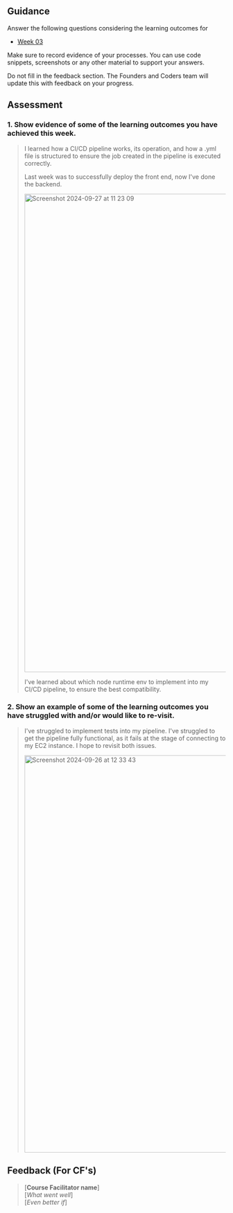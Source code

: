 ## Guidance
Answer the following questions considering the learning outcomes for
- [Week 03](https://learn.foundersandcoders.com/course/syllabus/developer/week03-project03-server/learning-outcomes/)

Make sure to record evidence of your processes. You can use code snippets, screenshots or any other material to support your answers.

Do not fill in the feedback section. The Founders and Coders team will update this with feedback on your progress.

## Assessment
 ### 1. Show evidence of some of the learning outcomes you have achieved this week.
> I learned how a CI/CD pipeline works, its operation, and how a .yml file is structured to ensure the job created in the pipeline is executed correctly.
>
> Last week was to successfully deploy the front end, now I've done the backend. 
>
> <img width="1104" alt="Screenshot 2024-09-27 at 11 23 09" src="https://github.com/user-attachments/assets/0902dd09-3278-4941-bd86-aefa91464fd7">
>
> I've learned about which node runtime env to implement into my CI/CD pipeline, to ensure the best compatibility. 

### 2. Show an example of some of the learning outcomes you have struggled with and/or would like to re-visit.
>
> I've struggled to implement tests into my pipeline.
> I've struggled to get the pipeline fully functional, as it fails at the stage of connecting to my EC2 instance. I hope to revisit both issues.
>
><img width="917" alt="Screenshot 2024-09-26 at 12 33 43" src="https://github.com/user-attachments/assets/7ebc94f2-ebfb-4ad1-b166-cc549fcf694a">


## Feedback (For CF's)
> [**Course Facilitator name**]  
> [*What went well*]  
> [*Even better if*]
